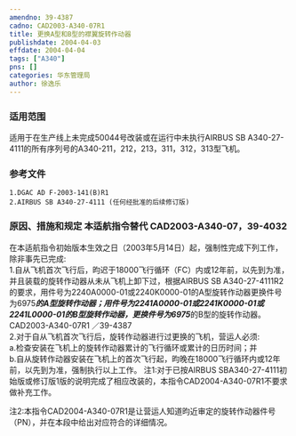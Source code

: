 ```yaml
---
amendno: 39-4387  
cadno: CAD2003-A340-07R1  
title: 更换A型和B型的襟翼旋转作动器  
publishdate: 2004-04-03  
effdate: 2004-04-04  
tags: ["A340"]  
pns: []  
categories: 华东管理局  
author: 徐逸乐  
---
```

  
### 适用范围  
适用于在生产线上未完成50044号改装或在运行中未执行AIRBUS SB A340-27-4111的所有序列号的A340-211，212，213，311，312，313型飞机。  
  
<!--more-->  
### 参考文件  
    1.DGAC AD F-2003-141(B)R1  
    2.AIRBUS SB A340-27-4111 (任何经批准的后续修订版)  
  
### 原因、措施和规定 本适航指令替代 CAD2003-A340-07，39-4032  
在本适航指令初始版本生效之日（2003年5月14日）起，强制性完成下列工作，除非事先已完成:  
    1.自从飞机首次飞行后，昀迟于18000飞行循环（FC）内或12年前，以先到为准，并且装载的旋转作动器从未从飞机上卸下过，根据AIRBUS SB A340-27-4111R2的要求，用件号为2240A0000-01或2240K0000-01的A型旋转作动器更换件号为6975*****的A型旋转作动器；用件号为2241A0000-01或2241K0000-01或2241L0000-01的B型旋转作动器，更换件号为6975*****的B型的旋转作动器。  
       CAD2003-A340-07R1   ／39-4387  
    2.对于自从飞机首次飞行后，旋转作动器进行过更换的飞机，营运人必须:  
      a.检查安装在飞机上的旋转作动器累计的飞行循环或累计的日历时间；并  
      b.自从旋转作动器安装在飞机上的首次飞行起，昀晚在18000飞行循环内或12年前，以先到为准，强制执行以上工作。 注1:对于已按AIRBUS SBA340-27-4111初始版或修订版1版的说明完成了相应改装的，本指令CAD2004-A340-07R1不要求做补充工作。  
  
注2:本指令CAD2004-A340-07R1是让营运人知道昀近审定的旋转作动器件号（PN），并在本段中给出对应符合的详细情况。  
